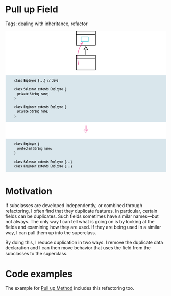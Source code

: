 # Pull up Field

Tags: dealing with inheritance, refactor

![Untitled](Untitled.png)

# Motivation

If subclasses are developed independently, or combined through refactoring, I often find that they duplicate features. In particular, certain fields can be duplicates. Such fields sometimes have similar names—but not always. The only way I can tell what is going on is by looking at the fields and examining how they are used. If they are being used in a similar way, I can pull them up into the superclass.

By doing this, I reduce duplication in two ways. I remove the duplicate data declaration and I can then move behavior that uses the field from the subclasses to the superclass.

# Code examples

The example for [Pull up Method](../Pull%20up%20Method/Pull%20up%20Method.md) includes this refactoring too.